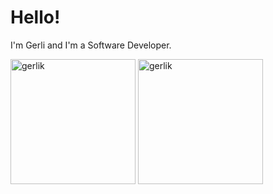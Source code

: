 # Hello!

I'm Gerli and I'm  a Software Developer.

<p>
    <img src="https://github-readme-stats.vercel.app/api?username=gerlik&show_icons=true&include_all_commits=true&count_private=false" alt="gerlik" height="200" />
    <img src="https://github-readme-stats.vercel.app/api/top-langs/?username=gerlik&layout=compact&langs_count=10" alt="gerlik" height="200" />
</p>

